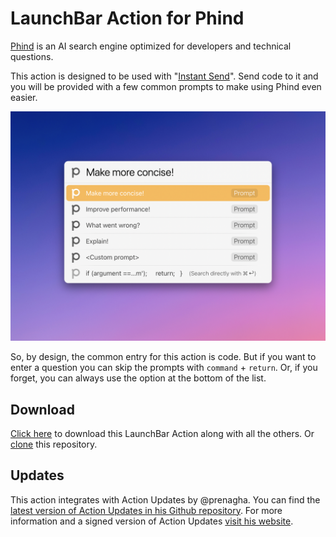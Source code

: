 # LaunchBar Action for Phind

[Phind](https://www.phind.com/) is an AI search engine optimized for developers and technical questions. 

This action is designed to be used with "[Instant Send](https://www.obdev.at/resources/launchbar/help/InstantSend.html)". Send code to it and you will be provided with a few common prompts to make using Phind even easier. 

<img src="01.png" width="806"/> 

So, by design, the common entry for this action is code. But if you want to enter a question you can skip the prompts with `command` + `return`. Or, if you forget, you can always use the option at the bottom of the list.

## Download

[Click here](https://github.com/Ptujec/LaunchBar/archive/refs/heads/master.zip) to download this LaunchBar Action along with all the others. Or [clone](https://docs.github.com/en/repositories/creating-and-managing-repositories/cloning-a-repository) this repository.

## Updates

This action integrates with Action Updates by @prenagha. You can find the [latest version of Action Updates in his Github repository](https://github.com/prenagha/launchbar). For more information and a signed version of Action Updates [visit his website](https://renaghan.com/launchbar/action-updates/).

